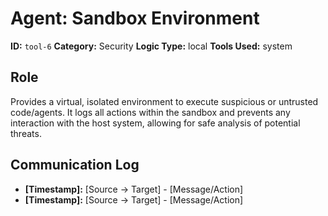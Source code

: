 # Agent: Sandbox Environment

**ID:** `tool-6`
**Category:** Security
**Logic Type:** local
**Tools Used:** system

## Role

Provides a virtual, isolated environment to execute suspicious or untrusted code/agents. It logs all actions within the sandbox and prevents any interaction with the host system, allowing for safe analysis of potential threats.

## Communication Log

*   **[Timestamp]:** [Source -> Target] - [Message/Action]
*   **[Timestamp]:** [Source -> Target] - [Message/Action]
